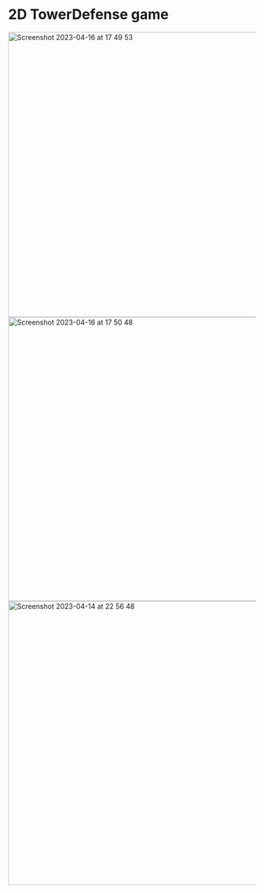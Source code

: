 # 2D TowerDefense game

<img width="579" alt="Screenshot 2023-04-16 at 17 49 53" src="https://user-images.githubusercontent.com/80594990/232301976-f1bdd725-cd19-40dc-868e-927f3b0f5ca4.png">

<img width="577" alt="Screenshot 2023-04-16 at 17 50 48" src="https://user-images.githubusercontent.com/80594990/232302040-dbf5b15c-dc1e-4390-8f13-c03d88730397.png">



<img width="577" alt="Screenshot 2023-04-14 at 22 56 48" src="https://user-images.githubusercontent.com/80594990/232095193-178aa34a-54a7-4082-b44e-86a3efc8a5b0.png">






